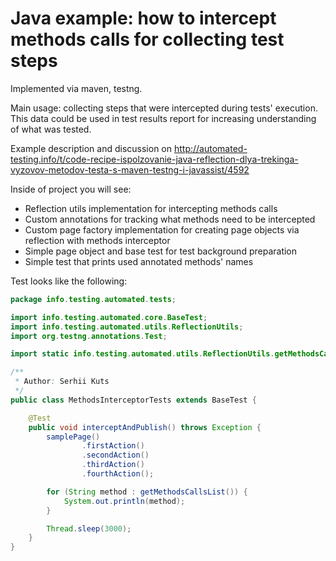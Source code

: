 Java example: how to intercept methods calls for collecting test steps
======

Implemented via maven, testng.

Main usage: collecting steps that were intercepted during tests' execution. This data could be used in
test results report for increasing understanding of what was tested.

Example description and discussion on http://automated-testing.info/t/code-recipe-ispolzovanie-java-reflection-dlya-trekinga-vyzovov-metodov-testa-s-maven-testng-i-javassist/4592

Inside of project you will see: 
 
 - Reflection utils implementation for intercepting methods calls
 - Custom annotations for tracking what methods need to be intercepted
 - Custom page factory implementation for creating page objects via reflection with methods interceptor
 - Simple page object and base test for test background preparation
 - Simple test that prints used annotated methods' names 


Test looks like the following:
```java
package info.testing.automated.tests;

import info.testing.automated.core.BaseTest;
import info.testing.automated.utils.ReflectionUtils;
import org.testng.annotations.Test;

import static info.testing.automated.utils.ReflectionUtils.getMethodsCallsList;

/**
 * Author: Serhii Kuts
 */
public class MethodsInterceptorTests extends BaseTest {

    @Test
    public void interceptAndPublish() throws Exception {
        samplePage()
                .firstAction()
                .secondAction()
                .thirdAction()
                .fourthAction();

        for (String method : getMethodsCallsList()) {
            System.out.println(method);
        }

        Thread.sleep(3000);
    }
}
```
